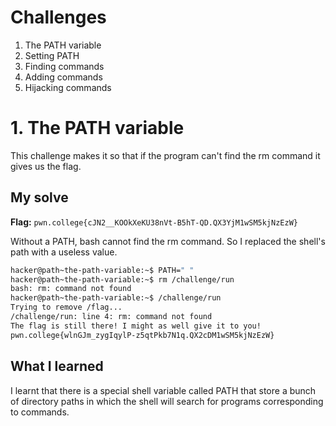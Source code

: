 # Challenges
1. The PATH variable
2. Setting PATH
3. Finding commands
4. Adding commands
5. Hijacking commands
   
   
# 1. The PATH variable
This challenge makes it so that if the program can't find the rm command it gives us the flag. 

## My solve
**Flag:** `pwn.college{cJN2__KOOkXeKU38nVt-B5hT-QD.QX3YjM1wSM5kjNzEzW}`

Without a PATH, bash cannot find the rm command. So I replaced the shell's path with a useless value.
```bash
hacker@path~the-path-variable:~$ PATH=" "
hacker@path~the-path-variable:~$ rm /challenge/run
bash: rm: command not found
hacker@path~the-path-variable:~$ /challenge/run
Trying to remove /flag...
/challenge/run: line 4: rm: command not found
The flag is still there! I might as well give it to you!
pwn.college{wlnGJm_zygIqylP-z5qtPkb7N1q.QX2cDM1wSM5kjNzEzW}
```

## What I learned 
I learnt that there is a special shell variable called PATH that store a bunch of directory paths in which the shell will search for programs corresponding to commands. 

